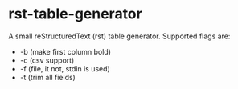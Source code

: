 # rst-table-generator
A small reStructuredText (rst) table generator. Supported flags are:

* -b (make first column bold)
* -c (csv support)
* -f (file, it not, stdin is used)
* -t (trim all fields)
